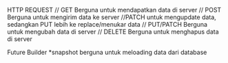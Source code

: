 HTTP REQUEST
// GET Berguna untuk mendapatkan data di server
// POST Berguna untuk mengirim data ke server //PATCH untuk mengupdate data, sedangkan PUT lebih ke replace/menukar data
// PUT/PATCH Berguna untuk mengubah data di server
// DELETE Berguna untuk menghapus data di server

Future Builder
*snapshot berguna untuk meloading data dari database